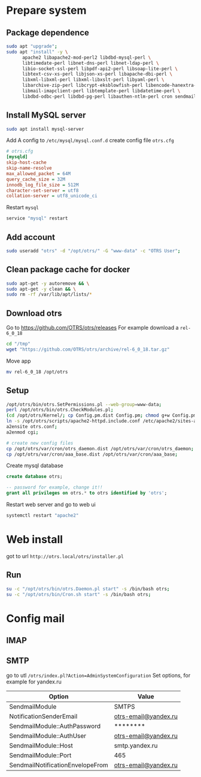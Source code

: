 # Prepare system
## Package dependence
```bash
sudo apt "upgrade";
sudo apt "install" -y \
      apache2 libapache2-mod-perl2 libdbd-mysql-perl \
      libtimedate-perl libnet-dns-perl libnet-ldap-perl \
      libio-socket-ssl-perl libpdf-api2-perl libsoap-lite-perl \
      libtext-csv-xs-perl libjson-xs-perl libapache-dbi-perl \
      libxml-libxml-perl libxml-libxslt-perl libyaml-perl \
      libarchive-zip-perl libcrypt-eksblowfish-perl libencode-hanextra-perl \
      libmail-imapclient-perl libtemplate-perl libdatetime-perl \
      libdbd-odbc-perl libdbd-pg-perl libauthen-ntlm-perl cron sendmail wget;
```
## Install MySQL server
```bash
sudo apt install mysql-server
```
Add A config to `/etc/mysql/mysql.conf.d`
create config file `otrs.cfg`
```ini
# otrs.cfg
[mysqld]
skip-host-cache
skip-name-resolve
max_allowed_packet = 64M
query_cache_size = 32M
innodb_log_file_size = 512M
character-set-server = utf8
collation-server = utf8_unicode_ci
```

Restart `mysql`
```bash
service "mysql" restart
```

## Add account
```bash
sudo useradd "otrs" -d "/opt/otrs/" -G "www-data" -c "OTRS User";
```
## Clean package cache for docker
```bash
sudo apt-get -y autoremove && \
sudo apt-get -y clean && \
sudo rm -rf /var/lib/apt/lists/*
```
## Download otrs
Go to https://github.com/OTRS/otrs/releases
For example download a `rel-6_0_18`
```bash
cd "/tmp"
wget "https://github.com/OTRS/otrs/archive/rel-6_0_18.tar.gz"
```
Move app
```bash
mv rel-6_0_18 /opt/otrs
```

## Setup
```bash
/opt/otrs/bin/otrs.SetPermissions.pl --web-group=www-data; 
perl /opt/otrs/bin/otrs.CheckModules.pl; 
(cd /opt/otrs/Kernel/; cp Config.pm.dist Config.pm; chmod g+w Config.pm); 
ln -s /opt/otrs/scripts/apache2-httpd.include.conf /etc/apache2/sites-available/otrs.conf; 
a2ensite otrs.conf; 
a2enmod cgi; 

# create new config files
cp /opt/otrs/var/cron/otrs_daemon.dist /opt/otrs/var/cron/otrs_daemon; 
cp /opt/otrs/var/cron/aaa_base.dist /opt/otrs/var/cron/aaa_base;
```

Create mysql database
```sql
create database otrs;

-- password for example, change it!!
grant all privileges on otrs.* to otrs identified by 'otrs';

```

Restart web server and go to web ui
```bash
systemctl restart "apache2"
```
# Web install
got to url `http://otrs.local/otrs/installer.pl`


## Run
```bash
su -c "/opt/otrs/bin/otrs.Daemon.pl start" -s /bin/bash otrs;
su -c "/opt/otrs/bin/Cron.sh start" -s /bin/bash otrs;
```



# Config mail
## IMAP

## SMTP
go to utl `/otrs/index.pl?Action=AdminSystemConfiguration`
Set options, for example for yandex.ru

Option                  | Value
------------------------|----------
SendmailModule          | SMTPS
NotificationSenderEmail | otrs-email@yandex.ru
SendmailModule::AuthPassword  | ********
SendmailModule::AuthUser | otrs-email@yandex.ru
SendmailModule::Host | smtp.yandex.ru
SendmailModule::Port | 465
SendmailNotificationEnvelopeFrom | otrs-email@yandex.ru



